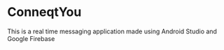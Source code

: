 # ConneqtYou
This is a real time messaging application made using Android Studio and Google Firebase
